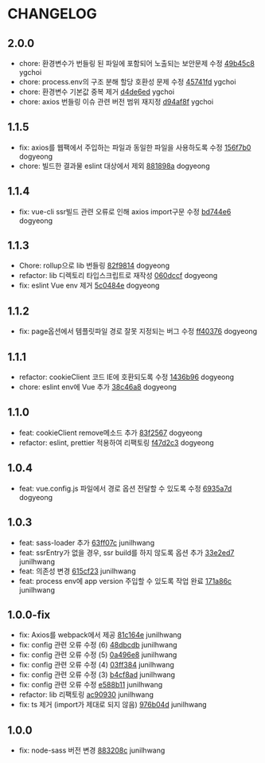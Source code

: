 # CHANGELOG

## 2.0.0

- chore: 환경변수가 번들링 된 파일에 포함되어 노출되는 보안문제 수정 [49b45c8](https://github.com/zuminternet/zum-portal-core-js-project/commit/49b45c83a614fc285f7d949a3cb91baa4117a6ca) ygchoi
- chore: process.env의 구조 분해 할당 호환성 문제 수정 [45741fd](https://github.com/zuminternet/zum-portal-core-js-project/commit/45741fd7f97fc751b2aa65ec715db72d188277c7) ygchoi
- chore: 환경변수 기본값 중복 제거 [d4de6ed](https://github.com/zuminternet/zum-portal-core-js-project/commit/d4de6ed5e8cfcb427971a61ab82f13fe9fd2ff83) ygchoi
- chore: axios 번들링 이슈 관련 버전 범위 재지정 [d94af8f](https://github.com/zuminternet/zum-portal-core-js-project/commit/d94af8f55a5b41630b29e89b78eee626aaabcc7b) ygchoi

## 1.1.5

- fix: axios를 웹팩에서 주입하는 파일과 동일한 파일을 사용하도록 수정 [156f7b0](https://git.zuminternet.com/zum-portal-framework/zum-portal-core-js-project/commit/156f7b0f891df90d797cb22c453234f3054a1ff7) dogyeong
- chore: 빌드한 결과물 eslint 대상에서 제외 [881898a](https://git.zuminternet.com/zum-portal-framework/zum-portal-core-js-project/commit/881898a2a75ba03c894c69be16b78015d6c66cb0) dogyeong

## 1.1.4

- fix: vue-cli ssr빌드 관련 오류로 인해 axios import구문 수정 [bd744e6](https://git.zuminternet.com/zum-portal-framework/zum-portal-core-js-project/commit/bd744e65beeb71203d9e64efda58bbe587b3de9c) dogyeong

## 1.1.3

- Chore: rollup으로 lib 번들링 [82f9814](https://git.zuminternet.com/zum-portal-framework/zum-portal-core-js-project/commit/82f981441c7c56f6378683fd904b363fcab715d0) dogyeong
- refactor: lib 디렉토리 타입스크립트로 재작성 [060dccf](https://git.zuminternet.com/zum-portal-framework/zum-portal-core-js-project/commit/060dccf4b4eabf2cb7a057294d2c58598aa404e1) dogyeong
- fix: eslint Vue env 제거 [5c0484e](https://git.zuminternet.com/zum-portal-framework/zum-portal-core-js-project/commit/5c0484ecdb86878b21be8dcea8eb0d55f6a07060) dogyeong

## 1.1.2

- fix: page옵션에서 템플릿파일 경로 잘못 지정되는 버그 수정 [ff40376](https://git.zuminternet.com/zum-portal-framework/zum-portal-core-js-project/commit/ff4037646e8c62e67e0cf34e992bc4e5b9568d57) dogyeong

## 1.1.1

- refactor: cookieClient 코드 IE에 호환되도록 수정 [1436b96](https://git.zuminternet.com/zum-portal-framework/zum-portal-core-js-project/commit/1436b96be2dcd5fe1f43e9a3b3777819870b6713) dogyeong
- chore: eslint env에 Vue 추가 [38c46a8](https://git.zuminternet.com/zum-portal-framework/zum-portal-core-js-project/commit/38c46a8bed66e844e9e225f7e8a098776deb9b33) dogyeong

## 1.1.0

- feat: cookieClient remove메소드 추가 [83f2567](https://git.zuminternet.com/zum-portal-framework/zum-portal-core-js-project/commit/83f25679fd31f8ad41e5d2264eeab5905b124c88) dogyeong
- refactor: eslint, prettier 적용하여 리팩토링 [f47d2c3](https://git.zuminternet.com/zum-portal-framework/zum-portal-core-js-project/commit/f47d2c3d93da05ec01fe3ed2d0ef80f2a3765a4f) dogyeong

## 1.0.4

- feat: vue.config.js 파일에서 경로 옵션 전달할 수 있도록 수정 [6935a7d](https://git.zuminternet.com/zum-portal-framework/zum-portal-core-js-project/commit/6935a7df0cecc49ed7d106d503e23e82666a3010) dogyeong

## 1.0.3

- feat: sass-loader 추가 [63ff07c](https://git.zuminternet.com/zum-portal-framework/zum-portal-core-js-project/commit/63ff07cde09b1d4f5b6fe7beb7ada362bf2630c9) junilhwang
- feat: ssrEntry가 없을 경우, ssr build를 하지 않도록 옵션 추가 [33e2ed7](https://git.zuminternet.com/zum-portal-framework/zum-portal-core-js-project/commit/33e2ed764d6a0416b5cf97111f4e2561dc784229) junilhwang
- feat: 의존성 변경 [615cf23](https://git.zuminternet.com/zum-portal-framework/zum-portal-core-js-project/commit/615cf23b89a98ebd4147c1596ce43d765038d012) junilhwang
- feat: process env에 app version 주입할 수 있도록 작업 완료 [171a86c](https://git.zuminternet.com/zum-portal-framework/zum-portal-core-js-project/commit/171a86c02c6136f4d6e5a2d58d1312e43c9f8394) junilhwang

## 1.0.0-fix

- fix: Axios를 webpack에서 제공 [81c164e](https://git.zuminternet.com/zum-portal-framework/zum-portal-core-js-project/commit/81c164ee17a5a50f563be8f5552fd2c0cd9b9806) junilhwang
- fix: config 관련 오류 수정 (6) [48dbcdb](https://git.zuminternet.com/zum-portal-framework/zum-portal-core-js-project/commit/48dbcdbd41db5068fa8c94b1e9b49067ed6d1a10) junilhwang
- fix: config 관련 오류 수정 (5) [0a496e8](https://git.zuminternet.com/zum-portal-framework/zum-portal-core-js-project/commit/0a496e8ec8c98262084bd600853b3e6391fbe45d) junilhwang
- fix: config 관련 오류 수정 (4) [03ff384](https://git.zuminternet.com/zum-portal-framework/zum-portal-core-js-project/commit/03ff384139a8774540f4a715089f5605c717a331) junilhwang
- fix: config 관련 오류 수정 (3) [b4cf8ad](https://git.zuminternet.com/zum-portal-framework/zum-portal-core-js-project/commit/b4cf8ad8def044d9dfcf50691066f8e9bc62c33f) junilhwang
- fix: config 관련 오류 수정 [e588b11](https://git.zuminternet.com/zum-portal-framework/zum-portal-core-js-project/commit/e588b119f07255f12f3fecb0ef744e889634143f) junilhwang
- refactor: lib 리팩토링 [ac90930](https://git.zuminternet.com/zum-portal-framework/zum-portal-core-js-project/commit/ac9093040759f119eac8fe4a2c4102d8fd85cd9b) junilhwang
- fix: ts 제거 (import가 제대로 되지 않음) [976b04d](https://git.zuminternet.com/zum-portal-framework/zum-portal-core-js-project/commit/976b04d5cd556e23f3ffc3ab81801402cc3759b3) junilhwang

## 1.0.0

- fix: node-sass 버전 변경 [883208c](https://git.zuminternet.com/zum-portal-framework/zum-portal-core-js-project/commit/883208c12241bb3ccb04e97d2ec038553f3eaa0f) junilhwang
